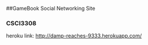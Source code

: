 ##GameBook Social Networking Site 
### CSCI3308

heroku link: http://damp-reaches-9333.herokuapp.com/
